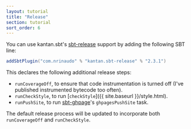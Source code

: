```yaml
---
layout: tutorial
title: "Release"
section: tutorial
sort_order: 6
---
```


You can use kantan.sbt's [sbt-release] support by adding the following SBT line:

```scala
addSbtPlugin("com.nrinaudo" % "kantan.sbt-release" % "2.3.1")
```

This declares the following additional release steps:

* `runCoverageOff`, to ensure that code instrumentation is turned off (I've published
  instrumented bytecode too often).
* `runCheckStyle`, to run [`checkStyle`]({{ site.baseurl }}/style.html).
* `runPushSite`, to run [sbt-ghpage](https://github.com/sbt/sbt-ghpages)'s
  `ghpagesPushSite` task.

The default release process will be updated to incorporate both `runCoverageOff` and
`runCheckStyle`.

[sbt-release]:https://github.com/sbt/sbt-release
